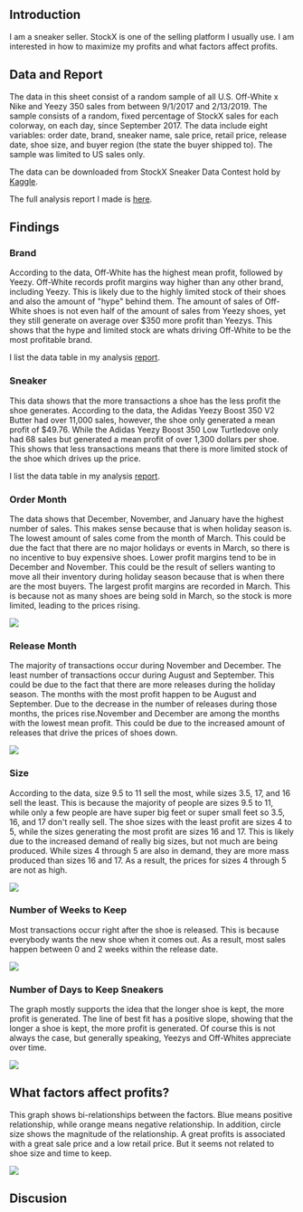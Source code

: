## Introduction  
I am a sneaker seller. StockX is one of the selling platform I usually use. I am interested in how to maximize my profits and what factors affect profits.

## Data and Report  
The data in this sheet consist of a random sample of all U.S. Off-White x Nike and Yeezy 350 sales from between 9/1/2017 and 2/13/2019. The sample consists of a random, fixed percentage of StockX sales for each colorway, on each day, since September 2017. The data include eight variables: order date, brand, sneaker name, sale price, retail price, release date, shoe size, and buyer region (the state the buyer shipped to). The sample was limited to US sales only.  

The data can be downloaded from StockX Sneaker Data Contest hold by [Kaggle](https://www.kaggle.com/datasets/hudsonstuck/stockx-data-contest).

The full analysis report I made is [here](/_pages/StockX_v01_Leo.html).


## Findings  
### Brand
According to the data, Off-White has the highest mean profit, followed by Yeezy. Off-White records profit margins way higher than any other brand, including Yeezy. This is likely due to the highly limited stock of their shoes and also the amount of "hype" behind them. The amount of sales of Off-White shoes is not even half of the amount of sales from Yeezy shoes, yet they still generate on average over $350 more profit than Yeezys. This shows that the hype and limited stock are whats driving Off-White to be the most profitable brand.

I list the data table in my analysis [report](/_pages/StockX_v01_Leo.html).  

### Sneaker 
This data shows that the more transactions a shoe has the less profit the shoe generates. According to the data, the Adidas Yeezy Boost 350 V2 Butter had over 11,000 sales, however, the shoe only generated a mean profit of $49.76. While the Adidas Yeezy Boost 350 Low Turtledove only had 68 sales but generated a mean profit of over 1,300 dollars per shoe. This shows that less transactions means that there is more limited stock of the shoe which drives up the price.

I list the data table in my analysis [report](/_pages/StockX_v01_Leo.html).  

### Order Month  
The data shows that December, November, and January have the highest number of sales. This makes sense because that is when holiday season is. The lowest amount of sales come from the month of March. This could be due the fact that there are no major holidays or events in March, so there is no incentive to buy expensive shoes. Lower profit margins tend to be in December and November. This could be the result of sellers wanting to move all their inventory during holiday season because that is when there are the most buyers. The largest profit margins are recorded in March. This is because not as many shoes are being sold in March, so the stock is more limited, leading to the prices rising.

![](/assets/images/StockX_relation_btw_profit_omonth.png)  

### Release Month  
The majority of transactions occur during November and December. The least number of transactions occur during August and September. This could be due to the fact that there are more releases during the holiday season. The months with the most profit happen to be August and September. Due to the decrease in the number of releases during those months, the prices rise.November and December are among the months with the lowest mean profit. This could be due to the increased amount of releases that drive the prices of shoes down.

![](/assets/images/StockX_relation_btw_profit_rmonth.png)  
 
### Size  
According to the data, size 9.5 to 11 sell the most, while sizes 3.5, 17, and 16 sell the least. This is because the majority of people are sizes 9.5 to 11, while only a few people are have super big feet or super small feet so 3.5, 16, and 17 don't really sell. The shoe sizes with the least profit are sizes 4 to 5, while the sizes generating the most profit are sizes 16 and 17. This is likely due to the increased demand of really big sizes, but not much are being produced. While sizes 4 through 5 are also in demand, they are more mass produced than sizes 16 and 17. As a result, the prices for sizes 4 through 5 are not as high.

![](/assets/images/StockX_relation_btw_profit_size.png)  

### Number of Weeks to Keep 
Most transactions occur right after the shoe is released. This is because everybody wants the new shoe when it comes out. As a result, most sales happen between 0 and 2 weeks within the release date.

![](/assets/images/StockX_relation_btw_profit_weeks.png)  

### Number of Days to Keep Sneakers  
The graph mostly supports the idea that the longer shoe is kept, the more profit is generated. The line of best fit has a positive slope, showing that the longer a shoe is kept, the more profit is generated. Of course this is not always the case, but generally speaking, Yeezys and Off-Whites appreciate over time. 

![](/assets/images/StockX_relation_btw_profit_days.png)  

## What factors affect profits?  
This graph shows bi-relationships between the factors. Blue means positive relationship, while orange means negative relationship. In addition, circle size shows the magnitude of the relationship. A great profits is associated with a great sale price and a low retail price. But it seems not related to shoe size and time to keep.  

![](/assets/images/StockX_relation_btw_profit_allfactor.png)  



## Discusion  
